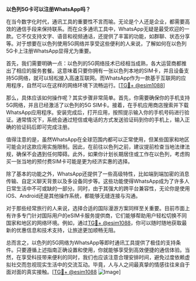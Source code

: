 **以色列5G卡可以注册WhatsApp吗？**

在当今数字化时代，通讯工具的重要性不言而喻。无论是个人还是企业，都需要高效的通信手段来保持联系。而在众多通讯工具中，WhatsApp无疑是最受欢迎的一款。它不仅支持文字、语音和视频通话，还提供了丰富的功能，如群聊、状态分享等。对于想要在以色列使用5G网络并享受这些便利的人来说，了解如何在以色列5G卡上注册WhatsApp显得尤为重要。

首先，我们需要明确一点：以色列的5G网络技术已经相当成熟，各大运营商都推出了相应的服务套餐。这意味着只要你拥有一张以色列本地的SIM卡，并且设备支持5G网络，就可以轻松接入高速互联网。而WhatsApp作为一款基于互联网的应用程序，自然可以在这样的网络环境下流畅运行。[[TG💪+ @esim1088](https://t.me/s/esim1088)]

那么，具体应该如何操作呢？其实步骤非常简单。首先，你需要确保你的手机支持5G网络，并且已经激活了以色列的5G SIM卡。接着，在手机应用商店搜索并下载WhatsApp应用程序。安装完成后，打开应用，按照提示输入你的手机号码进行验证。通常情况下，系统会通过短信或电话的方式发送验证码到你的手机上，输入正确的验证码后即可完成注册。

值得注意的是，虽然WhatsApp在全球范围内都可以正常使用，但某些国家和地区可能会对这款应用实施限制。因此，在前往以色列之前，建议提前检查当地法律法规，确保不会遇到任何障碍。此外，如果你计划长期居住或工作在以色列，考虑购买一张当地的预付费SIM卡可能是更为经济实惠的选择。

除了基本的功能之外，WhatsApp还提供了一些高级特性，比如端到端加密的消息传输、自定义聊天背景以及多设备同步等。这些功能使得WhatsApp成为了许多人日常生活中不可或缺的一部分。同时，由于其强大的跨平台兼容性，无论你是使用iOS、Android还是其他操作系统，都能够无缝连接与沟通。

对于那些经常旅行的人来说，选择合适的国际漫游方案同样至关重要。目前市面上有许多专门针对国际用户的eSIM卡服务提供商，它们能够帮助用户轻松切换不同国家和地区的网络环境。例如，通过[TG💪+ @esim1088](https://t.me/s/esim1088)，你可以随时随地获取最新的优惠信息和技术支持，让旅途更加顺畅无阻。

总而言之，以色列的5G网络为WhatsApp等即时通讯工具提供了极佳的支持条件。只要遵循上述指南正确设置和使用，你就能够享受到高效便捷的通信体验。当然，在享受科技带来便利的同时，我们也应该注意合理安排时间，避免过度依赖虚拟社交而忽视现实生活中的交流互动。毕竟，人与人之间最真挚的情感往往来自于面对面的真实接触。[[TG💪+ @esim1088](https://t.me/s/esim1088) ![Image](https://i.postimg.cc/4NQfJmqS/Snipaste-2025-05-13-00-14-12.png)]